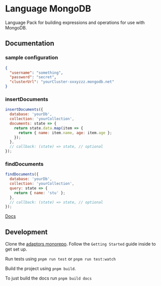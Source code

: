 # Language MongoDB

Language Pack for building expressions and operations for use with MongoDB.

## Documentation

### sample configuration

```json
{
  "username": "something",
  "password": "secret",
  "clusterUrl": "yourCluster-xxxyzzz.mongodb.net"
}
```

### insertDocuments

```js
insertDocuments({
  database: 'yourDb',
  collection: 'yourCollection',
  documents: state => {
    return state.data.map(item => {
      return { name: item.name, age: item.age };
    });
  },
  // callback: (state) => state, // optional
});
```

### findDocuments

```js
findDocuments({
  database: 'yourDb',
  collection: 'yourCollection',
  query: state => {
    return { name: 'stu' };
  },
  // callback: (state) => state, // optional
});
```

[Docs](docs/index)

## Development

Clone the [adaptors monorepo](https://github.com/OpenFn/adaptors). Follow the
`Getting Started` guide inside to get set up.

Run tests using `pnpm run test` or `pnpm run test:watch`

Build the project using `pnpm build`.

To just build the docs run `pnpm build docs`
